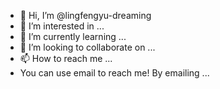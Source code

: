 - 👋 Hi, I’m @lingfengyu-dreaming
- 👀 I’m interested in ...
- 🌱 I’m currently learning ...
- 💞️ I’m looking to collaborate on ...
- 📫 How to reach me ...
-    You can use email to reach me! By emailing ...

<!---
lingfengyu-dreaming/lingfengyu-dreaming is a ✨ special ✨ repository because its `README.md` (this file) appears on your GitHub profile.
You can click the Preview link to take a look at your changes.
--->
